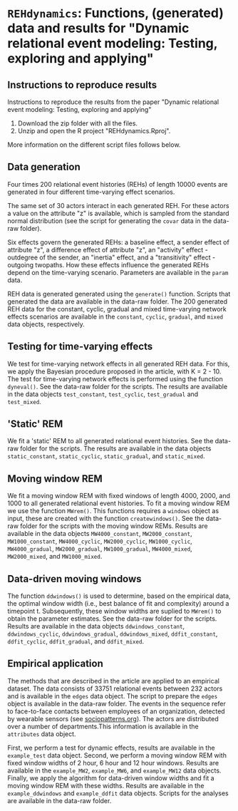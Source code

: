 # `REHdynamics`: Functions, (generated) data and results for "Dynamic relational event modeling: Testing, exploring and applying"

## Instructions to reproduce results 
Instructions to reproduce the results from the paper "Dynamic relational event modeling: Testing, exploring and applying" 
1. Download the zip folder with all the files. 
2. Unzip and open the R project "REHdynamics.Rproj". 

More information on the different script files follows below. 

## Data generation 
Four times 200 relational event histories (REHs) of length 10000 events are 
generated in four different time-varying effect scenarios. 

The same set of 30 actors interact in each generated REH. For these actors a 
value on the attribute "z" is available, which is sampled from the standard 
normal distribution (see the script for generating the `covar` data in the 
data-raw folder). 

Six effects govern the generated REHs: a baseline effect, a sender effect of 
attribute "z", a difference effect of attribute "z", an "activity" effect - 
outdegree of the sender, an "inertia" effect, and a "transitivity" effect - 
outgoing twopaths. How these effects influence the generated REHs depend on the 
time-varying scenario. Parameters are available in the `param` data. 

REH data is generated generated using the `generate()` function. Scripts that 
generated the data are available in the data-raw folder. The 200 generated REH 
data for the constant, cyclic, gradual and mixed time-varying network effects 
scenarios are available in the `constant`, `cyclic`, `gradual`, and `mixed` data 
objects, respectively.

## Testing for time-varying effects
We test for time-varying network effects in all generated REH data. For this, 
we apply the Bayesian procedure proposed in the article, with K = 2 - 10. The 
test for time-varying network effects is performed using the function 
`dyneval()`. See the data-raw folder for the scripts. The results are available 
in the data objects `test_constant`, `test_cyclic`, `test_gradual` and 
`test_mixed`. 

## 'Static' REM
We fit a 'static' REM to all generated relational event histories. See the 
data-raw folder for the scripts. The results are available in the data objects
`static_constant`, `static_cyclic`, `static_gradual`, and `static_mixed`.

## Moving window REM 
We fit a moving window REM with fixed windows of length 4000, 2000, and 1000 to
all generated relational event histories. To fit a moving window REM we use the
function `MWrem()`. This functions requires a `windows` object as input, these
are created with the function `createwindows()`. See the data-raw folder for
the scripts with the moving window REMs. Results are available in the data 
objects `MW4000_constant`, `MW2000_constant`, `MW1000_constant`, 
`MW4000_cyclic`, `MW2000_cyclic`, `MW1000_cyclic`, 
`MW4000_gradual`, `MW2000_gradual`, `MW1000_gradual`, 
`MW4000_mixed`, `MW2000_mixed`, and `MW1000_mixed`.

## Data-driven moving windows 
The function `ddwindows()` is used to determine, based on the empirical data,
the optimal window width (i.e., best balance of fit and complexity) around a 
timepoint t. Subsequently, these window widths are suplied to `MWrem()` to 
obtain the parameter estimates. See the data-raw folder for the scripts. Results
are available in the data objects `ddwindows_constant`, `ddwindows_cyclic`,
`ddwindows_gradual`, `ddwindows_mixed`, `ddfit_constant`, `ddfit_cyclic`,
`ddfit_gradual`, and `ddfit_mixed`.

## Empirical application
The methods that are described in the article are applied to an 
empirical dataset. The data consists of 33751 relational events between 232 
actors and is available in the `edges` data object. The script to prepare
the `edges` object is available in the data-raw folder. The events in the 
sequence refer to face-to-face contacts between employees of an organization, 
detected by wearable sensors 
(see [sociopatterns.org](http://www.sociopatterns.org/)). The actors are 
distributed over a number of departments.This information is available in the 
`attributes` data object. 

First, we perform a test for dynamic effects, results are available in the 
`example_test` data object. Second, we perform a moving window REM with fixed 
window widths of 2 hour, 6 hour and 12 hour windows. Results are available in 
the `example_MW2`, `example_MW6`, and `example_MW12` data objects. Finally, we 
apply the algorithm for data-driven window widths and fit a moving window REM 
with these widths. Results are available in the `example_ddwindows` and 
`example_ddfit` data objects. Scripts for the analyses are available in the
data-raw folder. 
